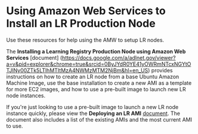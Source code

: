 # Using Amazon Web Services to Install an LR Production Node

Use these resources for help using the AMW to setup LR nodes.

The **Installing a Learning Registry Production Node using Amazon Web Services** [document] (https://docs.google.com/a/adlnet.gov/viewer?a=v&pid=explorer&chrome=true&srcid=0ByJYdR0YE41yOWRmNTcxNGYtOTJlNy00ZTk5LTlhMTItMzA4NWMzMTM2NjBm&hl=en_US) provides instructions on how to create an LR node from a base Ubuntu Amazon Machine Image, use the base installation to create a new AMI as a template for more EC2 images, and how to use a pre-built image to launch new LR node instances.

If you're just looking to use a pre-built image to launch a new LR node instance quickly, please view the **Deploying an LR AMI** [document](http://goo.gl/PM9cR). The document also includes a list of the existing AMIs and the most current AMI to use.

